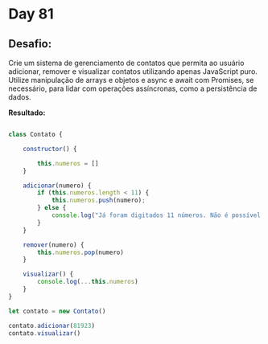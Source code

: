 # Day 81

## Desafio:

Crie um sistema de gerenciamento de contatos que permita ao usuário adicionar, remover e visualizar contatos utilizando apenas JavaScript puro. Utilize manipulação de arrays e objetos e async e await com Promises, se necessário, para lidar com operações assíncronas, como a persistência de dados.
        
**Resultado:**

```javascript

class Contato {

    constructor() {

        this.numeros = []
    }

    adicionar(numero) {
        if (this.numeros.length < 11) {
            this.numeros.push(numero);
        } else {
            console.log("Já foram digitados 11 números. Não é possível adicionar mais.");
        }
    }

    remover(numero) {
        this.numeros.pop(numero)
    }

    visualizar() {
        console.log(...this.numeros)
    }
}

let contato = new Contato()

contato.adicionar(81923)
contato.visualizar()